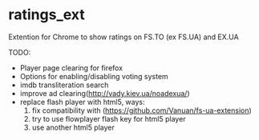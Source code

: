 ratings_ext
===========

Extention for Chrome to show ratings on FS.TO (ex FS.UA) and EX.UA

TODO:
- Player page clearing for firefox
- Options for enabling/disabling voting system
- imdb transliteration search
- improve ad clearing(http://vady.kiev.ua/noadexua/)
- replace flash player with html5, ways:
  1. fix compatibility with (https://github.com/Vanuan/fs-ua-extension)
  2. try to use flowplayer flash key for html5 player
  3. use another html5 player